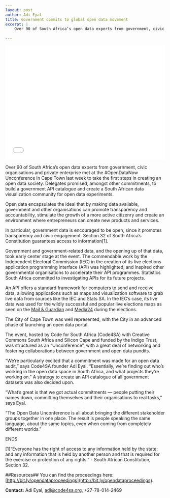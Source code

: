 ```yaml
---
layout: post
author: Adi Eyal
title: Government commits to global open data movement
excerpt: |
    Over 90 of South Africa’s open data experts from government, civic organisations and private enterprise met at the #OpenDataNow Unconference in Cape Town last week to take the first steps in creating an open data society.
   
---
```


<iframe style="width:100%;height:360px" width="360" height="640" src="//www.youtube.com/embed/zFidGnw90yY?rel=0" frameborder="0" allowfullscreen></iframe>

Over 90 of South Africa’s open data experts from government, civic organisations and private enterprise met at the #OpenDataNow Unconference in Cape Town last week to take the first steps in creating an open data society. Delegates promised, amongst other commitments, to build a government API catalogue and create a South African data visualization community for open data experiments.

Open data encapsulates the ideal that by making data available, government and other organisations can promote transparency and accountability, stimulate the growth of a more active citizenry and create an environment where entrepreneurs can create new products and services.

In particular, government data is encouraged to be open, since it promotes transparency and civic engagement. Section 32 of South Africa’s Constitution guarantees access to information[1].

Government and government-related data, and the opening up of that data, took early center stage at the event. The commendable work by the Independent Electoral Commission (IEC) in the creation of its live elections application programming interface (API) was highlighted, and inspired other governmental organisations to accelerate their API programmes. Statistics South Africa committed to investigating APIs for its future projects.

An API offers a standard framework for computers to send and receive data, allowing applications such as maps and visualization software to grab live data from sources like the IEC and Stats SA. In the IEC’s case, its live data was used for the wildly successful and popular live elections maps as seen on the [Mail & Guardian](http://mg.co.za/data/2014-05-07-live-elections-2014-results) and [Media24](http://www.news24.com/Elections/Results) during the elections.

The City of Cape Town was well represented, with the City in an advanced phase of launching an open data portal.

The event, hosted by Code for South Africa (Code4SA) with Creative Commons South Africa and Silicon Cape and funded by the Indigo Trust, was structured as an “Unconference”, with a great deal of networking and fostering collaborations between government and open data pundits.

“We’re particularly excited that a commitment was made for an open data audit,” says Code4SA founder Adi Eyal. “Essentially, we’re finding out who’s working in the open data space in South Africa, and what projects they’re working on.” A strategy to create an API catalogue of all government datasets was also decided upon.

“What’s great is that we got actual commitments — people putting their names down, committing themselves and their organisations to real tasks,” says Eyal.

“The Open Data Unconference is all about bringing the different stakeholder groups together in one place. The result is people speaking the same language, about the same topics, even when coming from completely different worlds.”

ENDS

[1]“Everyone has the right of access to any information held by the state; and any information that is held by another person and that is required for the exercise or protection of any rights.” - South African Constitution, Section 32.

##Resources##
You can find the proceedings here: [http://bit.ly/opendataproceedings](http://bit.ly/opendataproceedings).



**Contact:**
Adi Eyal, [adi@code4sa.org](mailto:adi@code4sa.org), +27-78-014-2469



